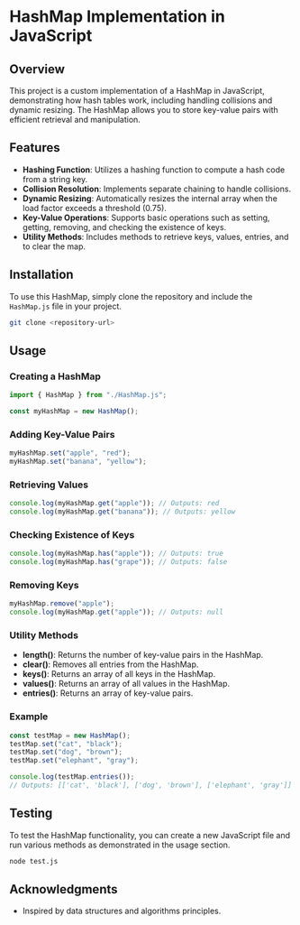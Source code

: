 # HashMap Implementation in JavaScript

## Overview

This project is a custom implementation of a HashMap in JavaScript, demonstrating how hash tables work, including handling collisions and dynamic resizing. The HashMap allows you to store key-value pairs with efficient retrieval and manipulation.

## Features

- **Hashing Function**: Utilizes a hashing function to compute a hash code from a string key.
- **Collision Resolution**: Implements separate chaining to handle collisions.
- **Dynamic Resizing**: Automatically resizes the internal array when the load factor exceeds a threshold (0.75).
- **Key-Value Operations**: Supports basic operations such as setting, getting, removing, and checking the existence of keys.
- **Utility Methods**: Includes methods to retrieve keys, values, entries, and to clear the map.

## Installation

To use this HashMap, simply clone the repository and include the `HashMap.js` file in your project.

```bash
git clone <repository-url>
```

## Usage

### Creating a HashMap

```javascript
import { HashMap } from "./HashMap.js";

const myHashMap = new HashMap();
```

### Adding Key-Value Pairs

```javascript
myHashMap.set("apple", "red");
myHashMap.set("banana", "yellow");
```

### Retrieving Values

```javascript
console.log(myHashMap.get("apple")); // Outputs: red
console.log(myHashMap.get("banana")); // Outputs: yellow
```

### Checking Existence of Keys

```javascript
console.log(myHashMap.has("apple")); // Outputs: true
console.log(myHashMap.has("grape")); // Outputs: false
```

### Removing Keys

```javascript
myHashMap.remove("apple");
console.log(myHashMap.get("apple")); // Outputs: null
```

### Utility Methods

- **length()**: Returns the number of key-value pairs in the HashMap.
- **clear()**: Removes all entries from the HashMap.
- **keys()**: Returns an array of all keys in the HashMap.
- **values()**: Returns an array of all values in the HashMap.
- **entries()**: Returns an array of key-value pairs.

### Example

```javascript
const testMap = new HashMap();
testMap.set("cat", "black");
testMap.set("dog", "brown");
testMap.set("elephant", "gray");

console.log(testMap.entries());
// Outputs: [['cat', 'black'], ['dog', 'brown'], ['elephant', 'gray']]
```

## Testing

To test the HashMap functionality, you can create a new JavaScript file and run various methods as demonstrated in the usage section.

```bash
node test.js
```

## Acknowledgments

- Inspired by data structures and algorithms principles.
